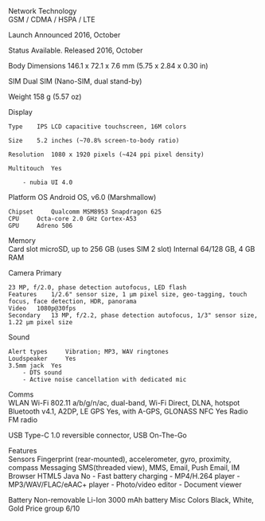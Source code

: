 
##

Network     Technology  
    GSM / CDMA / HSPA / LTE

Launch  Announced   2016, October

Status  Available. Released 2016, October

Body    Dimensions  146.1 x 72.1 x 7.6 mm (5.75 x 2.84 x 0.30 in)


SIM     Dual SIM (Nano-SIM, dual stand-by)

Weight  158 g (5.57 oz)

Display     

    Type    IPS LCD capacitive touchscreen, 16M colors

    Size    5.2 inches (~70.8% screen-to-body ratio)

    Resolution  1080 x 1920 pixels (~424 ppi pixel density)

    Multitouch  Yes

        - nubia UI 4.0

Platform    OS  Android OS, v6.0 (Marshmallow)

    Chipset     Qualcomm MSM8953 Snapdragon 625
    CPU     Octa-core 2.0 GHz Cortex-A53
    GPU     Adreno 506

Memory  
    Card slot   microSD, up to 256 GB (uses SIM 2 slot)
    Internal    64/128 GB, 4 GB RAM

Camera  Primary     

    23 MP, f/2.0, phase detection autofocus, LED flash
    Features    1/2.6" sensor size, 1 µm pixel size, geo-tagging, touch focus, face detection, HDR, panorama
    Video   1080p@30fps
    Secondary   13 MP, f/2.2, phase detection autofocus, 1/3" sensor size, 1.22 µm pixel size

Sound   

    Alert types     Vibration; MP3, WAV ringtones
    Loudspeaker     Yes
    3.5mm jack  Yes
        - DTS sound
        - Active noise cancellation with dedicated mic

Comms   
    WLAN    Wi-Fi 802.11 a/b/g/n/ac, dual-band, Wi-Fi Direct, DLNA, hotspot
    Bluetooth   v4.1, A2DP, LE
    GPS     Yes, with A-GPS, GLONASS
    NFC     Yes
    Radio   FM radio

USB     Type-C 1.0 reversible connector, USB On-The-Go

Features    
    Sensors     Fingerprint (rear-mounted), accelerometer, gyro, proximity, compass
    Messaging   SMS(threaded view), MMS, Email, Push Email, IM
    Browser     HTML5
        Java    No
            - Fast battery charging
            - MP4/H.264 player
            - MP3/WAV/FLAC/eAAC+ player
            - Photo/video editor
            - Document viewer

Battery         Non-removable Li-Ion 3000 mAh battery
Misc    Colors  Black, White, Gold
Price group     6/10
